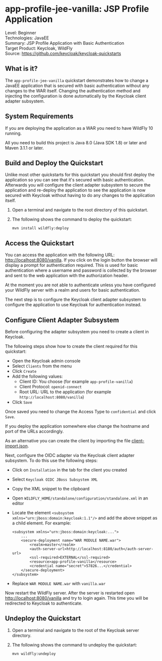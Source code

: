 app-profile-jee-vanilla: JSP Profile Application
================================================

Level: Beginner  
Technologies: JavaEE  
Summary: JSP Profile Application with Basic Authentication  
Target Product: <span>Keycloak</span>, <span>WildFly</span>  
Source: <https://github.com/keycloak/keycloak-quickstarts>  


What is it?
-----------

The `app-profile-jee-vanilla` quickstart demonstrates how to change a JavaEE application that is secured with basic
authentication without any changes to the WAR itself. Changing the authentication method and injecting the
configuration is done automatically by the <span>Keycloak</span> client adapter subsystem.


System Requirements
-------------------

If you are deploying the application as a WAR you need to have <span>WildFly 10</span> running.

All you need to build this project is Java 8.0 (Java SDK 1.8) or later and Maven 3.1.1 or later.


Build and Deploy the Quickstart
-------------------------------

Unlike most other quickstarts for this quickstart you should first deploy the application so you can see that
it's secured with basic authentication. Afterwards you will configure the client adapter subsystem to secure the
application and re-deploy the application to see the application is now secured with <span>Keycloak</span> without having to do
any changes to the application itself.

1. Open a terminal and navigate to the root directory of this quickstart.

2. The following shows the command to deploy the quickstart:

   ````
   mvn install wildfly:deploy
   ````


Access the Quickstart
----------------------

You can access the application with the following URL: <http://localhost:8080/vanilla>. If you click on the
login button the browser will display a prompt for authentication required. This is used for basic authentication where
a username and password is collected by the browser and sent to the web application with the authorization header.

At the moment you are not able to authenticate unless you have configured your <span>WildFly</span> server with a realm and users
for basic authentication.

The next step is to configure the <span>Keycloak</span> client adapter subsystem to configure the application to use <span>Keycloak</span> for
authentication instead.


Configure Client Adapter Subsystem
----------------------------------

Before configuring the adapter subsystem you need to create a client in <span>Keycloak</span>.

The following steps show how to create the client required for this quickstart:

* Open the <span>Keycloak</span> admin console
* Select `Clients` from the menu
* Click `Create`
* Add the following values:
  * Client ID: You choose (for example `app-profile-vanilla`)
  * Client Protocol: `openid-connect`
  * Root URL: URL to the application (for example `http://localhost:8080/vanilla`)
* Click `Save`

Once saved you need to change the Access Type to `confidential` and click `Save`.

If you deploy the application somewhere else change the hostname and port of the URLs accordingly.

As an alternative you can create the client by importing the file [client-import.json](config/client-import.json).

Next, configure the OIDC adapter via the <span>Keycloak</span> client adapter subsystem. To do this use the following steps:

* Click on `Installation` in the tab for the client you created
* Select `Keycloak OIDC JBoss Subsystem XML`
* Copy the XML snippet to the clipboard
* Open `WILDFLY_HOME/standalone/configuration/standalone.xml` in an editor
* Locate the element `<subsystem xmlns="urn:jboss:domain:keycloak:1.1"/>` and add the above snippet as a child element. For example:

  ````
  <subsystem xmlns="urn:jboss:domain:keycloak:...">
      ...
      <secure-deployment name="WAR MODULE NAME.war">
          <realm>master</realm>          
          <auth-server-url>http://localhost:8180/auth</auth-server-url>
          <ssl-required>EXTERNAL</ssl-required>
          <resource>app-profile-vanilla</resource>
          <credential name="secret">57826...</credential>
      </secure-deployment>
  </subsystem>
  ````

* Replace `WAR MODULE NAME.war` with `vanilla.war`

Now restart the <span>WildFly</span> server. After the server is restarted open <http://localhost:8080/vanilla> and try
to login again. This time you will be redirected to <span>Keycloak</span> to authenticate.


Undeploy the Quickstart
--------------------

1. Open a terminal and navigate to the root of the <span>Keycloak</span> server directory.

2. The following shows the command to undeploy the quickstart:

   ````
   mvn wildfly:undeploy
   ````
